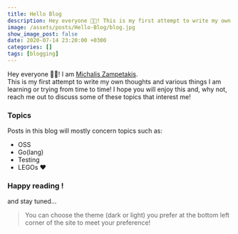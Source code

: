 ```yaml
---
title: Hello Blog
description: Hey everyone 👋🏻! This is my first attempt to write my own thoughts and various things I am learning about.
image: /assets/posts/Hello-Blog/blog.jpg
show_image_post: false
date: 2020-07-14 23:20:00 +0300
categories: []
tags: [blogging]
---
```


Hey everyone 👋🏻! I am [Michalis Zampetakis](/tabs/about).  
This is my first attempt to write my own thoughts and various things I am learning or trying from time to time! I hope you will enjoy this and, why not, reach me out to discuss some of these topics that interest me!

### Topics
Posts in this blog will mostly concern topics such as:
* OSS
* Go(lang)
* Testing
* LEGOs ❤

### Happy reading !
and stay tuned...

> You can choose the theme (dark or light) you prefer at the bottom left corner of the site to meet your preference!